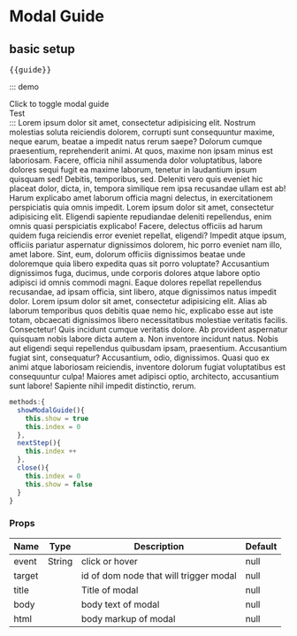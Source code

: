 
# Modal Guide

## basic setup
<pre class="text-white">{{guide}}</pre>

::: demo
<div>
  <btn @click.native="showModalGuide">Click to toggle modal guide</btn>
  <modal-guide :guide="guide" :show="show" :index="index" @next-step="nextStep" @close="close">
    <div slot="step1">
      Test
    </div>
  </modal-guide>
</div>
:::

<row>
  <column>
    <card class="mb-2" id="card-1">Lorem ipsum dolor sit amet, consectetur adipisicing elit. Nostrum molestias soluta reiciendis dolorem, corrupti sunt consequuntur maxime, neque earum, beatae a impedit natus rerum saepe? Dolorum cumque praesentium, reprehenderit animi.</card>
    <card class="mb-2">At quos, maxime non ipsam minus est laboriosam. Facere, officia nihil assumenda dolor voluptatibus, labore dolores sequi fugit ea maxime laborum, tenetur in laudantium ipsum quisquam sed! Debitis, temporibus, sed.</card>
    <card class="mb-2">Deleniti vero quis eveniet hic placeat dolor, dicta, in, tempora similique rem ipsa recusandae ullam est ab! Harum explicabo amet laborum officia magni delectus, in exercitationem perspiciatis quia omnis impedit.</card>
  </column>
  <column>
    <card class="mb-2">Lorem ipsum dolor sit amet, consectetur adipisicing elit. Eligendi sapiente repudiandae deleniti repellendus, enim omnis quasi perspiciatis explicabo! Facere, delectus officiis ad harum quidem fuga reiciendis error eveniet repellat, eligendi?</card>
    <card class="mb-2" id="card-5">Impedit atque ipsum, officiis pariatur aspernatur dignissimos dolorem, hic porro eveniet nam illo, amet labore. Sint, eum, dolorum officiis dignissimos beatae unde doloremque quia libero expedita quas sit porro voluptate?</card>
    <card class="mb-2">Accusantium dignissimos fuga, ducimus, unde corporis dolores atque labore optio adipisci id omnis commodi magni. Eaque dolores repellat repellendus recusandae, ad ipsam officia, sint libero, atque dignissimos natus impedit dolor.</card>
  </column>
  <column>
    <card class="mb-2">Lorem ipsum dolor sit amet, consectetur adipisicing elit. Alias ab laborum temporibus quos debitis quae nemo hic, explicabo esse aut iste totam, obcaecati dignissimos libero necessitatibus molestiae veritatis facilis. Consectetur!</card>
    <card class="mb-2">Quis incidunt cumque veritatis dolore. Ab provident aspernatur quisquam nobis labore dicta autem a. Non inventore incidunt natus. Nobis aut eligendi sequi repellendus quibusdam ipsam, praesentium. Accusantium fugiat sint, consequatur?</card>
    <card class="mb-2" id="card-9">Accusantium, odio, dignissimos. Quasi quo ex animi atque laboriosam reiciendis, inventore dolorum fugiat voluptatibus est consequuntur culpa! Maiores amet adipisci optio, architecto, accusantium sunt labore! Sapiente nihil impedit distinctio, rerum.</card>
  </column>
</row>

```js
methods:{
  showModalGuide(){
    this.show = true
    this.index = 0
  },
  nextStep(){
    this.index ++
  },
  close(){
    this.index = 0
    this.show = false
  }
}
```



### Props
Name    | Type   | Description | Default
----    | :----: | ----------- | -----
event   | String | click or hover  | null
target  | 		 | id of dom node that will trigger modal  | null
title   |      | Title of modal  | null
body    |      | body text of modal  | null
html    | 		 | body markup of modal  | null

<script>
export default {
	data () {
      	return {
          show:false,
          index: 0,
      		guide:{
            id:'modal-guide-1',
            steps:[
            { target:'#card-1', title:'Step 1', html:'Some instructions' },
            { target:'#card-5', title:'Step 2', html:'Some more instructions' },
            { target:'#card-9', title:'Step 3', html:'Lorem ipsum dolor sit amet, consectetur adipisicing elit. In magnam laboriosam est numquam obcaecati, rerum adipisci consectetur, expedita, totam, saepe optio. Nemo doloremque, dolorem quasi fuga inventore reiciendis ipsa officia?' },
            { target:'#basic-setup', title:'Step 4', html:'Lorem ipsum dolor sit amet, consectetur adipisicing elit. In magnam laboriosam est numquam obcaecati, rerum adipisci consectetur, expedita, totam, saepe optio. Nemo doloremque, dolorem quasi fuga inventore reiciendis ipsa officia?' },
            { target:'#props', title:'Step 5', html:'Lorem ipsum dolor sit amet, consectetur adipisicing elit. Perspiciatis vero quaerat expedita consequuntur amet dignissimos voluptatibus, incidunt beatae illo voluptas natus voluptatem, similique odio ipsa sunt alias iste veritatis explicabo.' },
            ]
          }
      	}
  	},
    mounted(){

    },
  	methods:{
      showModalGuide(){
        this.show = true
        this.index = 0
      },
      nextStep(){
        this.index ++
      },
      close(){
        this.index = 0
        this.show = false
      }
  	}
}
</script>